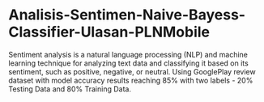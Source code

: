 # Analisis-Sentimen-Naive-Bayess-Classifier-Ulasan-PLNMobile
Sentiment analysis is a natural language processing (NLP) and machine learning technique for analyzing text data and classifying it based on its sentiment, such as positive, negative, or neutral. Using GooglePlay review dataset with model accuracy results reaching 85% with two labels - 20% Testing Data and 80% Training Data.
